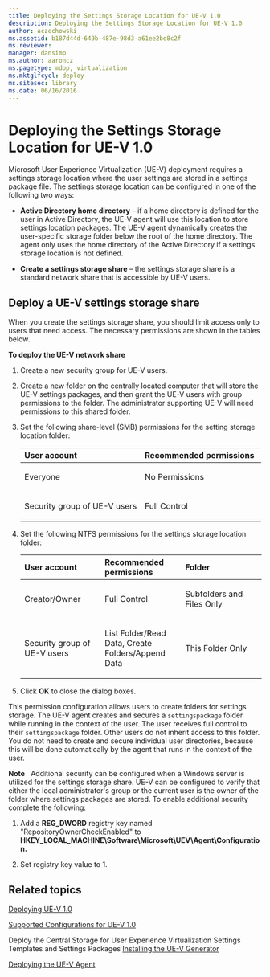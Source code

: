 ```yaml
---
title: Deploying the Settings Storage Location for UE-V 1.0
description: Deploying the Settings Storage Location for UE-V 1.0
author: aczechowski
ms.assetid: b187d44d-649b-487e-98d3-a61ee2be8c2f
ms.reviewer: 
manager: dansimp
ms.author: aaroncz
ms.pagetype: mdop, virtualization
ms.mktglfcycl: deploy
ms.sitesec: library
ms.date: 06/16/2016
---
```



# Deploying the Settings Storage Location for UE-V 1.0


Microsoft User Experience Virtualization (UE-V) deployment requires a settings storage location where the user settings are stored in a settings package file. The settings storage location can be configured in one of the following two ways:

-   **Active Directory home directory** – if a home directory is defined for the user in Active Directory, the UE-V agent will use this location to store settings location packages. The UE-V agent dynamically creates the user-specific storage folder below the root of the home directory. The agent only uses the home directory of the Active Directory if a settings storage location is not defined.

-   **Create a settings storage share** – the settings storage share is a standard network share that is accessible by UE-V users.

## Deploy a UE-V settings storage share


When you create the settings storage share, you should limit access only to users that need access. The necessary permissions are shown in the tables below.

**To deploy the UE-V network share**

1.  Create a new security group for UE-V users.

2.  Create a new folder on the centrally located computer that will store the UE-V settings packages, and then grant the UE-V users with group permissions to the folder. The administrator supporting UE-V will need permissions to this shared folder.

3.  Set the following share-level (SMB) permissions for the setting storage location folder:

    <table>
    <colgroup>
    <col width="50%" />
    <col width="50%" />
    </colgroup>
    <thead>
    <tr class="header">
    <th align="left"><strong>User account</strong></th>
    <th align="left"><strong>Recommended permissions</strong></th>
    </tr>
    </thead>
    <tbody>
    <tr class="odd">
    <td align="left"><p>Everyone</p></td>
    <td align="left"><p>No Permissions</p></td>
    </tr>
    <tr class="even">
    <td align="left"><p>Security group of UE-V users</p></td>
    <td align="left"><p>Full Control</p></td>
    </tr>
    </tbody>
    </table>

     

4.  Set the following NTFS permissions for the settings storage location folder:

    <table>
    <colgroup>
    <col width="33%" />
    <col width="33%" />
    <col width="33%" />
    </colgroup>
    <thead>
    <tr class="header">
    <th align="left"><strong>User account</strong></th>
    <th align="left"><strong>Recommended permissions</strong></th>
    <th align="left"><strong>Folder</strong></th>
    </tr>
    </thead>
    <tbody>
    <tr class="odd">
    <td align="left"><p>Creator/Owner</p></td>
    <td align="left"><p>Full Control</p></td>
    <td align="left"><p>Subfolders and Files Only</p></td>
    </tr>
    <tr class="even">
    <td align="left"><p>Security group of UE-V users</p></td>
    <td align="left"><p>List Folder/Read Data, Create Folders/Append Data</p></td>
    <td align="left"><p>This Folder Only</p></td>
    </tr>
    </tbody>
    </table>

     

5.  Click **OK** to close the dialog boxes.

This permission configuration allows users to create folders for settings storage. The UE-V agent creates and secures a `settingspackage` folder while running in the context of the user. The user receives full control to their `settingspackage` folder. Other users do not inherit access to this folder. You do not need to create and secure individual user directories, because this will be done automatically by the agent that runs in the context of the user.

**Note**  
Additional security can be configured when a Windows server is utilized for the settings storage share. UE-V can be configured to verify that either the local administrator's group or the current user is the owner of the folder where settings packages are stored. To enable additional security complete the following:

1.  Add a **REG\_DWORD** registry key named "RepositoryOwnerCheckEnabled" to **HKEY\_LOCAL\_MACHINE\\Software\\Microsoft\\UEV\\Agent\\Configuration.**

2.  Set registry key value to 1.

 

## Related topics


[Deploying UE-V 1.0](deploying-ue-v-10.md)

[Supported Configurations for UE-V 1.0](supported-configurations-for-ue-v-10.md)

Deploy the Central Storage for User Experience Virtualization Settings Templates and Settings Packages
[Installing the UE-V Generator](installing-the-ue-v-generator.md)

[Deploying the UE-V Agent](deploying-the-ue-v-agent.md)

 

 





